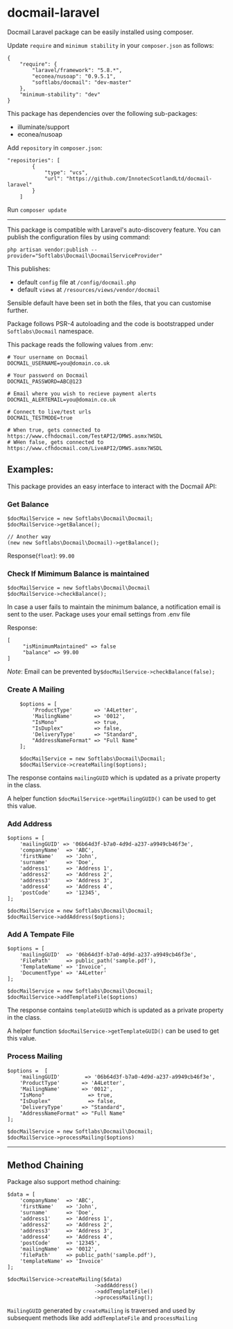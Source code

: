 # docmail-laravel
Docmail Laravel package can be easily installed using composer.

Update `require` and `minimum stability` in your `composer.json`  as follows:
```
{
    "require": {
        "laravel/framework": "5.8.*",
        "econea/nusoap": "0.9.5.1",
        "softlabs/docmail": "dev-master"
    },
    "minimum-stability": "dev"
}
```
This package has dependencies over the following sub-packages:
 - illuminate/support
 - econea/nusoap


Add `repository` in `composer.json`:
```
"repositories": [
        {
            "type": "vcs",
            "url": "https://github.com/InnotecScotlandLtd/docmail-laravel"
        }
    ]
```

Run `composer update`

------
This package is compatible with Laravel's auto-discovery feature. You can publish the configuration files by using command:


`php artisan vendor:publish --provider="Softlabs\Docmail\DocmailServiceProvider"`

This publishes:
 - default `config` file at `/config/docmail.php`
 - default `views` at `/resources/views/vendor/docmail`

Sensible default have been set in both the files, that you can customise further. 

Package follows PSR-4 autoloading and the code is bootstrapped under `Softlabs\Docmail` namespace.

This package reads the following values from .env:
```
# Your username on Docmail
DOCMAIL_USERNAME=you@domain.co.uk

# Your password on Docmail
DOCMAIL_PASSWORD=ABC@123

# Email where you wish to recieve payment alerts
DOCMAIL_ALERTEMAIL=you@domain.co.uk

# Connect to live/test urls
DOCMAIL_TESTMODE=true

# When true, gets connected to https://www.cfhdocmail.com/TestAPI2/DMWS.asmx?WSDL
# WHen false, gets connected to https://www.cfhdocmail.com/LiveAPI2/DMWS.asmx?WSDL

```

## Examples:


This package provides an easy interface to interact with the Docmail API:

### Get Balance

```
$docMailService = new Softlabs\Docmail\Docmail;
$docMailService->getBalance();

// Another way
(new new Softlabs\Docmail\Docmail)->getBalance();
```

Response(`float`): `99.00`


### Check If Mimimum Balance is maintained
```
$docMailService = new Softlabs\Docmail\Docmail
$docMailService->checkBalance();
```
In case a user fails to maintain the minimum balance, a notification email is sent to the user. Package uses your email settings from .env file

Response:
```
[
     "isMinimumMaintained" => false
     "balance" => 99.00
]
```

*Note*: Email can be prevented by`$docMailService->checkBalance(false);`

### Create  A Mailing

```
    $options = [
        'ProductType'       => 'A4Letter',
        'MailingName'       => '0012',
        "IsMono"            => true,
        "IsDuplex"          => false,
        'DeliveryType'      => "Standard",
        "AddressNameFormat" => "Full Name"
    ];

    $docMailService = new Softlabs\Docmail\Docmail;
    $docMailService->createMailing($options);
```

The response contains `mailingGUID` which is updated as a private property in the class. 

A helper function `$docMailService->getMailingGUID()` can be used to get this value.

### Add Address

```
$options = [
    'mailingGUID' => '06b64d3f-b7a0-4d9d-a237-a9949cb46f3e',
    'companyName'  => 'ABC',
    'firstName'    => 'John',
    'surname'      => 'Doe',
    'address1'     => 'Address 1',
    'address2'     => 'Address 2',
    'address3'     => 'Address 3',
    'address4'     => 'Address 4',
    'postCode'     => '12345',
];

$docMailService = new Softlabs\Docmail\Docmail;
$docMailService->addAddress($options);
```


### Add A Tempate File
```
$options = [
    'mailingGUID'  => '06b64d3f-b7a0-4d9d-a237-a9949cb46f3e',
    'FilePath'     => public_path('sample.pdf'),
    'TemplateName' => 'Invoice',
    'DocumentType' => 'A4Letter'
];

$docMailService = new Softlabs\Docmail\Docmail;
$docMailService->addTemplateFile($options)

```
The response contains `templateGUID` which is updated as a private property in the class. 

A helper function `$docMailService->getTemplateGUID()` can be used to get this value.


### Process Mailing
```
$options =  [
    'mailingGUID'        => '06b64d3f-b7a0-4d9d-a237-a9949cb46f3e',
    'ProductType'       => 'A4Letter',
    'MailingName'       => '0012',
    "IsMono"              => true,
    "IsDuplex"            => false,
    'DeliveryType'      => "Standard",
    "AddressNameFormat" => "Full Name"
];

$docMailService = new Softlabs\Docmail\Docmail;
$docMailService->processMailing($options)
```

---

## Method Chaining

Package also support method chaining:
```
$data = [
    'companyName'  => 'ABC',
    'firstName'    => 'John',
    'surname'      => 'Doe',
    'address1'     => 'Address 1',
    'address2'     => 'Address 2',
    'address3'     => 'Address 3',
    'address4'     => 'Address 4',
    'postCode'     => '12345',
    'mailingName'  => '0012',
    'filePath'     => public_path('sample.pdf'),
    'templateName' => 'Invoice'
];

$docMailService->createMailing($data)
                            ->addAddress()
                            ->addTemplateFile()
                            ->processMailing();
```
`MailingGUID`  generated by `createMailing` is traversed and used by subsequent methods like add `addTemplateFile` and `processMailing`